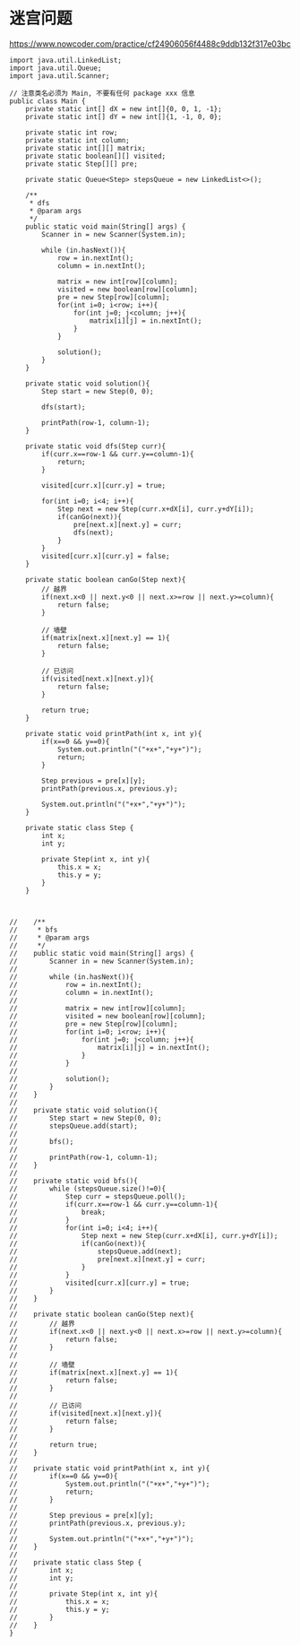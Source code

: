 # 迷宫问题
https://www.nowcoder.com/practice/cf24906056f4488c9ddb132f317e03bc

    import java.util.LinkedList;
    import java.util.Queue;
    import java.util.Scanner;
    
    // 注意类名必须为 Main, 不要有任何 package xxx 信息
    public class Main {
        private static int[] dX = new int[]{0, 0, 1, -1};
        private static int[] dY = new int[]{1, -1, 0, 0};
    
        private static int row;
        private static int column;
        private static int[][] matrix;
        private static boolean[][] visited;
        private static Step[][] pre;
    
        private static Queue<Step> stepsQueue = new LinkedList<>();
    
        /**
         * dfs
         * @param args
         */
        public static void main(String[] args) {
            Scanner in = new Scanner(System.in);
    
            while (in.hasNext()){
                row = in.nextInt();
                column = in.nextInt();
    
                matrix = new int[row][column];
                visited = new boolean[row][column];
                pre = new Step[row][column];
                for(int i=0; i<row; i++){
                    for(int j=0; j<column; j++){
                        matrix[i][j] = in.nextInt();
                    }
                }
    
                solution();
            }
        }
    
        private static void solution(){
            Step start = new Step(0, 0);
    
            dfs(start);
    
            printPath(row-1, column-1);
        }
    
        private static void dfs(Step curr){
            if(curr.x==row-1 && curr.y==column-1){
                return;
            }
    
            visited[curr.x][curr.y] = true;
    
            for(int i=0; i<4; i++){
                Step next = new Step(curr.x+dX[i], curr.y+dY[i]);
                if(canGo(next)){
                    pre[next.x][next.y] = curr;
                    dfs(next);
                }
            }
            visited[curr.x][curr.y] = false;
        }
        
        private static boolean canGo(Step next){
            // 越界
            if(next.x<0 || next.y<0 || next.x>=row || next.y>=column){
                return false;
            }
    
            // 墙壁
            if(matrix[next.x][next.y] == 1){
                return false;
            }
    
            // 已访问
            if(visited[next.x][next.y]){
                return false;
            }
    
            return true;
        }
    
        private static void printPath(int x, int y){
            if(x==0 && y==0){
                System.out.println("("+x+","+y+")");
                return;
            }
    
            Step previous = pre[x][y];
            printPath(previous.x, previous.y);
    
            System.out.println("("+x+","+y+")");
        }
    
        private static class Step {
            int x;
            int y;
    
            private Step(int x, int y){
                this.x = x;
                this.y = y;
            }
        }
    
    
    
    //    /**
    //     * bfs
    //     * @param args
    //     */
    //    public static void main(String[] args) {
    //        Scanner in = new Scanner(System.in);
    //
    //        while (in.hasNext()){
    //            row = in.nextInt();
    //            column = in.nextInt();
    //
    //            matrix = new int[row][column];
    //            visited = new boolean[row][column];
    //            pre = new Step[row][column];
    //            for(int i=0; i<row; i++){
    //                for(int j=0; j<column; j++){
    //                    matrix[i][j] = in.nextInt();
    //                }
    //            }
    //
    //            solution();
    //        }
    //    }
    //
    //    private static void solution(){
    //        Step start = new Step(0, 0);
    //        stepsQueue.add(start);
    //
    //        bfs();
    //
    //        printPath(row-1, column-1);
    //    }
    //
    //    private static void bfs(){
    //        while (stepsQueue.size()!=0){
    //            Step curr = stepsQueue.poll();
    //            if(curr.x==row-1 && curr.y==column-1){
    //                break;
    //            }
    //            for(int i=0; i<4; i++){
    //                Step next = new Step(curr.x+dX[i], curr.y+dY[i]);
    //                if(canGo(next)){
    //                    stepsQueue.add(next);
    //                    pre[next.x][next.y] = curr;
    //                }
    //            }
    //            visited[curr.x][curr.y] = true;
    //        }
    //    }
    //
    //    private static boolean canGo(Step next){
    //        // 越界
    //        if(next.x<0 || next.y<0 || next.x>=row || next.y>=column){
    //            return false;
    //        }
    //
    //        // 墙壁
    //        if(matrix[next.x][next.y] == 1){
    //            return false;
    //        }
    //
    //        // 已访问
    //        if(visited[next.x][next.y]){
    //            return false;
    //        }
    //
    //        return true;
    //    }
    //
    //    private static void printPath(int x, int y){
    //        if(x==0 && y==0){
    //            System.out.println("("+x+","+y+")");
    //            return;
    //        }
    //
    //        Step previous = pre[x][y];
    //        printPath(previous.x, previous.y);
    //
    //        System.out.println("("+x+","+y+")");
    //    }
    //
    //    private static class Step {
    //        int x;
    //        int y;
    //
    //        private Step(int x, int y){
    //            this.x = x;
    //            this.y = y;
    //        }
    //    }
    }
    

